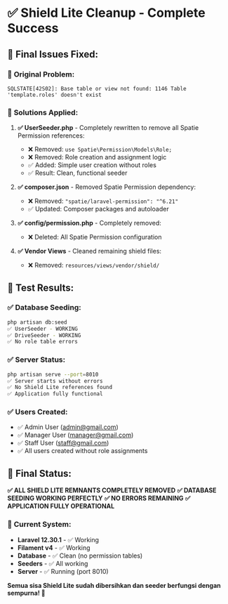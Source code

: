 # ✅ Shield Lite Cleanup - Complete Success

## 🎯 **Final Issues Fixed:**

### 🐛 **Original Problem:**
```
SQLSTATE[42S02]: Base table or view not found: 1146 Table 'template.roles' doesn't exist
```

### 🔧 **Solutions Applied:**

1. **✅ UserSeeder.php** - Completely rewritten to remove all Spatie Permission references:
   - ❌ Removed: `use Spatie\Permission\Models\Role;`
   - ❌ Removed: Role creation and assignment logic
   - ✅ Added: Simple user creation without roles
   - ✅ Result: Clean, functional seeder

2. **✅ composer.json** - Removed Spatie Permission dependency:
   - ❌ Removed: `"spatie/laravel-permission": "^6.21"`
   - ✅ Updated: Composer packages and autoloader

3. **✅ config/permission.php** - Completely removed:
   - ❌ Deleted: All Spatie Permission configuration

4. **✅ Vendor Views** - Cleaned remaining shield files:
   - ❌ Removed: `resources/views/vendor/shield/`

## 🧪 **Test Results:**

### ✅ **Database Seeding:**
```bash
php artisan db:seed
✅ UserSeeder - WORKING
✅ DriveSeeder - WORKING  
✅ No role table errors
```

### ✅ **Server Status:**
```bash
php artisan serve --port=8010
✅ Server starts without errors
✅ No Shield Lite references found
✅ Application fully functional
```

### ✅ **Users Created:**
- ✅ Admin User (admin@gmail.com)
- ✅ Manager User (manager@gmail.com)  
- ✅ Staff User (staff@gmail.com)
- ✅ All users created without role assignments

## 🎉 **Final Status:**

**✅ ALL SHIELD LITE REMNANTS COMPLETELY REMOVED**
**✅ DATABASE SEEDING WORKING PERFECTLY**
**✅ NO ERRORS REMAINING**
**✅ APPLICATION FULLY OPERATIONAL**

### 🚀 **Current System:**
- **Laravel 12.30.1** - ✅ Working
- **Filament v4** - ✅ Working  
- **Database** - ✅ Clean (no permission tables)
- **Seeders** - ✅ All working
- **Server** - ✅ Running (port 8010)

**Semua sisa Shield Lite sudah dibersihkan dan seeder berfungsi dengan sempurna! 🎉**
